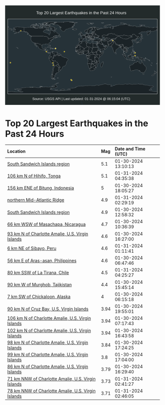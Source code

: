 ![Map](./map.png)

# Top 20 Largest Earthquakes in the Past 24 Hours

| Location | Mag | Date and Time (UTC) |
|:---|:---|:---|
| [South Sandwich Islands region](https://earthquake.usgs.gov/earthquakes/eventpage/us7000luz7) | 5.1 | 01-30-2024 13:10:13 |
| [106 km N of Hihifo, Tonga](https://earthquake.usgs.gov/earthquakes/eventpage/us7000lv65) | 5.1 | 01-31-2024 04:35:38 |
| [156 km ENE of Bitung, Indonesia](https://earthquake.usgs.gov/earthquakes/eventpage/us7000lv28) | 5 | 01-30-2024 18:05:27 |
| [northern Mid-Atlantic Ridge](https://earthquake.usgs.gov/earthquakes/eventpage/us7000lv5j) | 4.9 | 01-31-2024 02:29:19 |
| [South Sandwich Islands region](https://earthquake.usgs.gov/earthquakes/eventpage/us7000luz3) | 4.9 | 01-30-2024 12:58:32 |
| [66 km WSW of Masachapa, Nicaragua](https://earthquake.usgs.gov/earthquakes/eventpage/us7000luyc) | 4.7 | 01-30-2024 10:36:39 |
| [93 km N of Charlotte Amalie, U.S. Virgin Islands](https://earthquake.usgs.gov/earthquakes/eventpage/pr2024030006) | 4.6 | 01-30-2024 16:27:00 |
| [6 km NE of Sibayo, Peru](https://earthquake.usgs.gov/earthquakes/eventpage/us7000lv59) | 4.6 | 01-31-2024 01:11:41 |
| [56 km E of Aras-asan, Philippines](https://earthquake.usgs.gov/earthquakes/eventpage/us7000luxb) | 4.6 | 01-30-2024 06:47:46 |
| [80 km SSW of La Tirana, Chile](https://earthquake.usgs.gov/earthquakes/eventpage/us7000lv62) | 4.5 | 01-31-2024 04:25:27 |
| [90 km W of Murghob, Tajikistan](https://earthquake.usgs.gov/earthquakes/eventpage/us7000lv02) | 4.4 | 01-30-2024 15:45:14 |
| [7 km SW of Chickaloon, Alaska](https://earthquake.usgs.gov/earthquakes/eventpage/ak0241dps9ls) | 4 | 01-30-2024 06:15:18 |
| [90 km N of Cruz Bay, U.S. Virgin Islands](https://earthquake.usgs.gov/earthquakes/eventpage/pr2024030011) | 3.94 | 01-30-2024 19:55:01 |
| [106 km N of Charlotte Amalie, U.S. Virgin Islands](https://earthquake.usgs.gov/earthquakes/eventpage/pr2024030004) | 3.94 | 01-30-2024 07:17:43 |
| [102 km N of Charlotte Amalie, U.S. Virgin Islands](https://earthquake.usgs.gov/earthquakes/eventpage/pr2024030008) | 3.94 | 01-30-2024 16:43:58 |
| [98 km N of Charlotte Amalie, U.S. Virgin Islands](https://earthquake.usgs.gov/earthquakes/eventpage/pr2024030009) | 3.84 | 01-30-2024 17:24:25 |
| [99 km N of Charlotte Amalie, U.S. Virgin Islands](https://earthquake.usgs.gov/earthquakes/eventpage/us7000lv1j) | 3.8 | 01-30-2024 17:04:00 |
| [86 km N of Charlotte Amalie, U.S. Virgin Islands](https://earthquake.usgs.gov/earthquakes/eventpage/pr2024030010) | 3.79 | 01-30-2024 16:29:40 |
| [71 km NNW of Charlotte Amalie, U.S. Virgin Islands](https://earthquake.usgs.gov/earthquakes/eventpage/pr2024031000) | 3.73 | 01-31-2024 02:41:27 |
| [78 km NNW of Charlotte Amalie, U.S. Virgin Islands](https://earthquake.usgs.gov/earthquakes/eventpage/pr2024031001) | 3.71 | 01-31-2024 02:46:05 |
